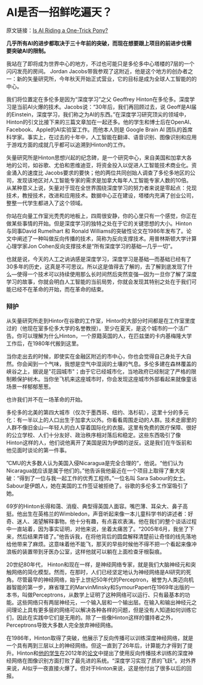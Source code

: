 # AI是否一招鲜吃遍天？

原文链接：[Is AI Riding a One-Trick Pony?](https://www.technologyreview.com/s/608911/is-ai-riding-a-one-trick-pony/?from=hackcv&hmsr=hackcv.com&utm_medium=hackcv.com&utm_source=hackcv.com)

**几乎所有AI的进步都取决于三十年前的突破，而现在想要跟上项目的前进步伐需要突破AI的限制。**

我站在了即将成为世界中心的地方，不过也可能只是多伦多中心塔楼的7层的一个闪闪发亮的房间。 Jordan Jacobs带我参观了这附近，他是这个地方的创办者之一：新的矢量研究所，今年秋天开始正式营业，它的目标是成为全球人工智能的的中心。

我们将位置定在多伦多是因为“深度学习”之父 Geoffrey Hinton在多伦多。深度学习是当前AI火爆的技术。Jacobs说：“30年后，我们再回顾过去，说 Geoff是AI届的Einstein，深度学习，我们称之为AI的东西。”在深度学习研究顶尖的领域中，Hinton的引文比接下来的三篇文章加在一起还多。他的学生和博士后在OpenAI、Facebook、Apple的AI实验室工作。而他本人则是 Google Brain AI 团队的首席科学家。事实上，在过去的十年中，人工智能在翻译、语音识别、图像识别和应用于游戏方面的成就几乎都可以追溯到Hinton的工作。

 矢量研究所是Hinton思想兴起的纪念碑，是一个研究中心，来自美国和加拿大各地的公司，如谷歌、尤伯和恩维迪亚，将资金投入以促进人工智能技术商业化。资金涌入的速度比 Jacobs要求的要快；他的两位共同创始人调查了多伦多地区的公司，发现该地区对人工智能专家的需求是加拿大每年人工智能专家人数的10倍。从某种意义上说，矢量对于现在全世界围绕深度学习的努力者来说是零起点：兑现技术，教授技术，改进和应用技术。数据中心正在建设，塔楼内充满了创业公司，整整一代学生都进入了这个领域。

你站在向量工作室光秃秃的地板上，四周很安静，你的心里只有一个感觉，你正在做某些事情的开始。但是深度学习的独特之处在于它的关键思想的大小。Hinton与同事David Rumelhart 和 Ronald Williams的突破性论文在1986年发布了。论文中阐述了一种叫做反向传播的技术，简称为反向支撑技术。用普林斯顿大学计算心理学家Jon Cohen反向支撑技术是“所有深度学习的基础—几乎一切”。

也就是说，今天的人工之讷讷感是深度学习，深度学习是基础—而基础已经有了30多年的历史，这真是不可思议。所以这是值得去了解的，去了解到底发现了什么—使得一个技术可以持续使用那么长时间然后突然变强—因为一旦你了解了深度学习的故事，你就会明白人工智能的当前局势，你就会发现其特别之处在于我们可能已经不在革命的开始，而在革命的结束。

### 辩护

从矢量研究所走到Hintor在谷歌的工作室，Hintor的大部分时间都是在工作室里度过的（他现在室多伦多大学的名誉教授）。至少在夏天，是这个城市的一个活广告。你可以理解为什么Hinton，一个原籍英国的人，在匹兹堡的卡内基梅隆大学工作后，在1980年代搬到这里。

当你走出去的时候，即使实在金融区附近的市中心，你也会觉得自己身处于大自然。你会闻到一个气味，我想是空气中湿润的土壤的气息。多伦多建在森林覆盖的峡谷之上，据说是"花园城市"；由于它已经城市化，当地政府已经制定了严格的限制赖保护树木。当你坐飞机来这座城市时，你会发现这座城市外部看起来就像童话场景一样郁郁葱葱。

也许我们并不在一场革命的开始。

多伦多的北美的第四大城市（仅次于墨西哥、纽约、洛杉矶），这里十分的多元化：有一半以上的人口出生于加拿大以外。你看看周围走动的人群。技术走廊里的人群不像旧金山—年轻人的白人穿着国际化的衣服。这里有免费的医疗保障、很好的公立学校、人们十分友好、政治秩序相对落后和稳定。这些东西吸引了像Hinton这样的人，他们说他离开了美国是因为伊朗的逆反。这是我们在午饭前和他见面时谈论的第一件事。

”CMU的大多数人认为美国入侵Nicaragua是完全合理的“，他说。“他们认为Nicaragua就应该是属于他们的。”他告诉我他最近在一个项目上取得了重大突破：“得到了一位与我一起工作的优秀工程师。”一位名叫 Sara Sabour的女士。Sabour是伊朗人，她在美国的工作签证被拒绝了。谷歌的多伦多工作室吸引了她。

69岁的Hinton长得和蔼、消瘦、典型得英国人面容。嘴巴薄、耳朵大、鼻子高挺。他出生在英格兰的Wimbledon，声音听起来像一本儿童科学书的讲述者：好奇、迷人、渴望解释事物。他十分有趣，有点喜欢表演。他在我们的整个谈话过程中一直站着，因为事实证明，对他来说，坐着太痛苦了。“2005年6月，我坐了下来，然后结果弄错了。”他告诉我，在将他背后的圆盘解释清楚前让奇怪的线先落地给他带来了麻烦。这意味着他不能飞，那天的早些时候他不得不把一个看起来像冲浪板的装置带到牙医办公室，这样他就可以躺在上面检查牙根裂痕。

20世纪80年代， Hinton和现在一样，是神经网络专家，就是我们大脑神经元和突触网络的简化模型。然而，在那时，人们已经坚定地认为神经网络是AI研究的死角。尽管最早的神经网络，始于上世纪50年代的Perceptron，被誉为人类迈向机器智能的第一步，麻省理工的MarvinMinsky和SymourPapert在1969年出版的一本书，叫做Perceptrons，从数学上证明了这种网络可以运行、只有最基本的功能。这些网络只有两层神经元，一个输入层和一个输出层。在输入和输出神经元之间理论上具有更多层的网络可以解决各种各样的问题，但是没有人知道如何训练它们，因此在实践中它们是无用的。除了一些像Hinton这样的僵持者之外，Perceptrons导致大多数人完全放弃神经网络。

在1986年，Hinton取得了突破，他展示了反向传播可以训练深度神经网络，就是一个具有两到三层以上的神经网络。但这一直到了26年后，计算能力才得到了提升。Hinton和[他的学生](https://www.technologyreview.com/lists/innovators-under-35/2015/visionary/ilya-sutskever/)在2012年的[论文](https://papers.nips.cc/paper/4824-imagenet-classification-with-deep-convolutional-neural-networks.pdf)中提出了使用反向传播技术训练的深度神经网络在图像识别方面打败了最先进的系统。“深度学习实现了质的飞跃“。对外界来说，AI似乎一夜直接火爆了。但对于Hinton来说，这是他付出了很多以后的回报。